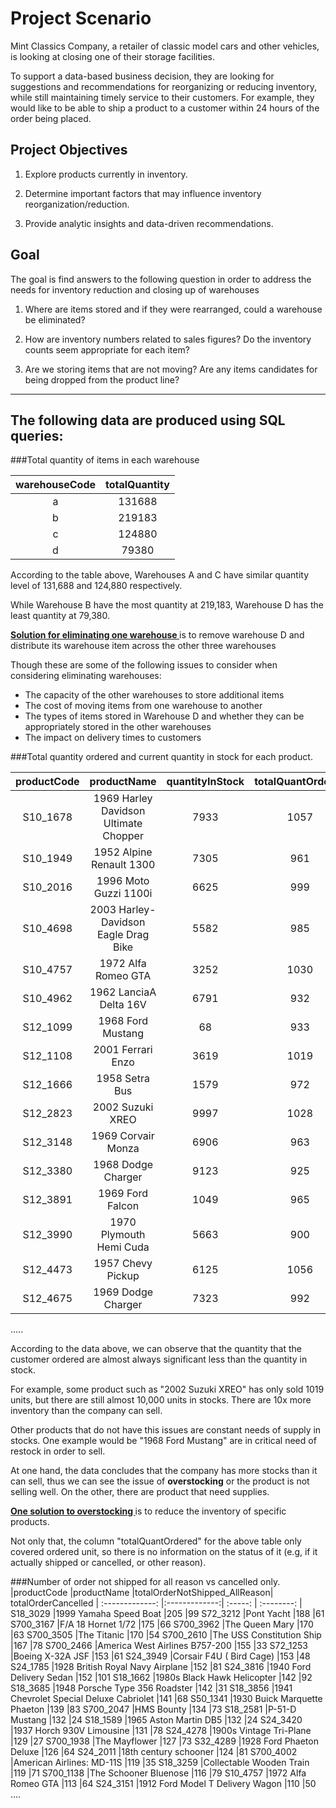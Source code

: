 # Project Scenario 

Mint Classics Company, a retailer of classic model cars and other vehicles, is looking at closing one of their storage facilities. 

To support a data-based business decision, they are looking for suggestions and recommendations for reorganizing or reducing inventory, while still maintaining timely service to their customers. For example, they would like to be able to ship a product to a customer within 24 hours of the order being placed.

## Project Objectives

1. Explore products currently in inventory.

2. Determine important factors that may influence inventory reorganization/reduction.

3. Provide analytic insights and data-driven recommendations.

## Goal

The goal is find answers to the following question in order to address the needs for inventory reduction and closing up of warehouses

1) Where are items stored and if they were rearranged, could a warehouse be eliminated?

2) How are inventory numbers related to sales figures? Do the inventory counts seem appropriate for each item?

3) Are we storing items that are not moving? Are any items candidates for being dropped from the product line?

-------------------------------------------------------------

## The following data are produced using SQL queries:

###Total quantity of items in each warehouse

|  warehouseCode  |	totalQuantity |
|  :---------:    |  :--------:|
|  a		          |	131688 |
|  b		          |	219183 |
|  c		          |	124880 |
|  d		          |	79380  |

According to the table above, Warehouses A and C have similar quantity level of 131,688 and 124,880 respectively. 

While Warehouse B have the most quantity at 219,183, Warehouse D has the least quantity at 79,380.

**<ins> Solution for eliminating one warehouse </ins>** is to remove warehouse D and distribute its warehouse item across the other three warehouses

Though these are some of the following issues to consider when considering eliminating warehouses:
- The capacity of the other warehouses to store additional items
- The cost of moving items from one warehouse to another
-  The types of items stored in Warehouse D and whether they can be appropriately stored in the other warehouses
- The impact on delivery times to customers

###Total quantity ordered and current quantity in stock for each product.

|productCode	|	productName				          |	quantityInStock	|	totalQuantOrdered|
| :-------------: |:-------------:| :-----: | :--------: 
|S10_1678    |	1969 Harley Davidson Ultimate Chopper	|	7933		|	1057 |
|S10_1949	  |	1952 Alpine Renault 1300		          |	7305		|	961    |
|S10_2016	  |	1996 Moto Guzzi 1100i			            |	6625		|	999|
|S10_4698	  |	2003 Harley-Davidson Eagle Drag Bike	|	5582		|	985|
|S10_4757	  |	1972 Alfa Romeo GTA			              |	3252		|	1030|
|S10_4962	  |	1962 LanciaA Delta 16V			          |	6791		|	932|
|S12_1099	  |	1968 Ford Mustang			                |	68		  |	933|
|S12_1108	  |	2001 Ferrari Enzo			                |	3619		|	1019|
|S12_1666	  |	1958 Setra Bus				                |	1579		|	972|
|S12_2823	  |	2002 Suzuki XREO			                |	9997		|	1028|
|S12_3148	  |	1969 Corvair Monza			              |	6906		|	963|
|S12_3380	  |	1968 Dodge Charger			              |	9123		|	925|
|S12_3891	  |	1969 Ford Falcon			                |	1049		|	965|
|S12_3990	  |	1970 Plymouth Hemi Cuda			          |	5663		|	900|
|S12_4473	  |	1957 Chevy Pickup			                |	6125		|	1056|
|S12_4675	  |	1969 Dodge Charger			              |	7323		|	992|
..... 

According to the data above, we can observe that the quantity that the customer ordered are almost always significant less than the quantity in stock.

For example, some product such as "2002 Suzuki XREO" has only sold 1019 units, but there are still almost 10,000 units in stocks. There are 10x more inventory than the company can sell.

Other products that do not have this issues are constant needs of supply in stocks. One example would be "1968 Ford Mustang" are in critical need of restock in order to sell.

At one hand, the data concludes that the company has more stocks than it can sell, thus we can see the issue of **overstocking** or the product is not selling well. On the other, there are product that need supplies.

**<ins> One solution to overstocking </ins>** is to reduce the inventory of specific products. 

Not only that, the column "totalQuantOrdered" for the above table only covered ordered unit, so there is no information on the status of it (e.g, if it actually shipped or cancelled, or other reason). 

###Number of order not shipped for all reason vs cancelled only.
|productCode	|productName	|totalOrderNotShipped_AllReason|	totalOrderCancelled
| :-------------: |:-------------:| :-----: | :--------: |
S18_3029	|1999 Yamaha Speed Boat	|205	|99
S72_3212	|Pont Yacht	|188	|61
S700_3167	|F/A 18 Hornet 1/72	|175	|66
S700_3962	|The Queen Mary	|170	|63
S700_3505	|The Titanic	|170	|54
S700_2610	|The USS Constitution Ship	|167	|78
S700_2466	|America West Airlines B757-200	|155	|33
S72_1253	|Boeing X-32A JSF	|153	|61
S24_3949	|Corsair F4U ( Bird Cage)	|153	|48
S24_1785	|1928 British Royal Navy Airplane	|152	|81
S24_3816	|1940 Ford Delivery Sedan	|152	|101
S18_1662	|1980s Black Hawk Helicopter	|142	|92
S18_3685	|1948 Porsche Type 356 Roadster	|142	|31
S18_3856	|1941 Chevrolet Special Deluxe Cabriolet	|141	|68
S50_1341	|1930 Buick Marquette Phaeton	|139	|83
S700_2047	|HMS Bounty	|134	|73
S18_2581	|P-51-D Mustang	|132	|24
S18_1589	|1965 Aston Martin DB5	|132	|24
S24_3420	|1937 Horch 930V Limousine	|131	|78
S24_4278	|1900s Vintage Tri-Plane	|129	|27
S700_1938	|The Mayflower	|127	|73
S32_4289	|1928 Ford Phaeton Deluxe	|126	|64
S24_2011	|18th century schooner	|124	|81
S700_4002	|American Airlines: MD-11S	|119	|35
S18_3259	|Collectable Wooden Train	|119	|71
S700_1138	|The Schooner Bluenose	|116	|79
S10_4757	|1972 Alfa Romeo GTA	|113	|64
S24_3151	|1912 Ford Model T Delivery Wagon	|110	|50
....
